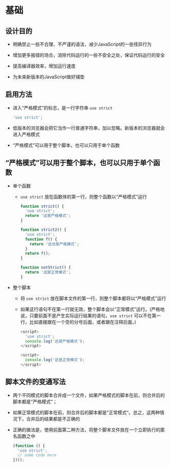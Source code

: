 # 基础

## 设计目的

  - 明确禁止一些不合理、不严谨的语法，减少JavaScript的一些怪异行为

  - 增加更多报错的场合，消除代码运行的一些不安全之处，保证代码运行的安全

  - 提高编译器效率，增加运行速度

  - 为未来新版本的JavaScript做好铺垫

## 启用方法

  - 进入“严格模式”的标志，是一行字符串 `use strict`

    ```javascript
    'use strict';
    ```

  - 低版本的浏览器会把它当作一行普通字符串，加以忽略。新版本的浏览器就会进入严格模式

  - “严格模式”可以用于整个脚本，也可以只用于单个函数

## “严格模式”可以用于整个脚本，也可以只用于单个函数

  - 单个函数

      - `use strict` 放在函数体的第一行，则整个函数以“严格模式”运行

        ```javascript
        function strict() {
          'use strict';
          return '这是严格模式';
        }

        function strict2() {
          'use strict';
          function f() {
            return '这也是严格模式';
          }
          return f();
        }

        function notStrict() {
          return '这是正常模式';
        }
        ```

  - 整个脚本

      - 将 `use strict` 放在脚本文件的第一行，则整个脚本都将以“严格模式”运行

      - 如果这行语句不在第一行就无效，整个脚本会以“正常模式”运行。(严格地说，只要前面不是产生实际运行结果的语句，`use strict` 可以不在第一行，比如直接跟在一个空的分号后面，或者跟在注释后面。)

        ```javascript
        <script>
          'use strict';
          console.log('这是严格模式');
        </script>

        <script>
          console.log('这是正常模式');
        </script>
        ```

## 脚本文件的变通写法

  - 两个不同模式的脚本合并成一个文件，如果严格模式的脚本在前，则合并后的脚本都是”严格模式“；

  - 如果正常模式的脚本在前，则合并后的脚本都是”正常模式“。总之，这两种情况下，合并后的结果都是不正确的

  - 正确的做法是，使用前面第二种方法，将整个脚本文件放在一个立即执行的匿名函数之中

    ```javascript
    (function () {
      'use strict';
      // some code here
    })();
    ```
